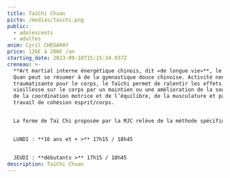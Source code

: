 ```yaml
---
title: TaïChi Chuan
picto: /medias/taichi.png
public:
  - adolescents
  - adultes
anim: Cyril CHEGARAY
price: 126€ à 206€ /an
starting_date: 2023-09-18T15:15:34.937Z
creneau: >-
  **Art martial interne énergétique chinois, dit «de longue vie»**, le Taiji
  Quan peut se résumer à de la gymnastique douce chinoise. Activité non
  traumatisante pour le corps, le Taïchi permet de ralentir les effets de la
  vieillesse sur le corps par un maintien ou une amélioration de la souplesse,
  de la coordination motrice et de l’équilibre, de la musculature et par un
  travail de cohésion esprit/corps.


  La forme de Taï Chi proposée par la MJC relève de la méthode spécifique Yangjia Michuan qui compte 127 mouvements.


  LUNDI : **16 ans et + >** 17h15 / 18h45


  JEUDI : **débutants >** 17h15 / 18h45
description: TaïChi Chuan
---
```

